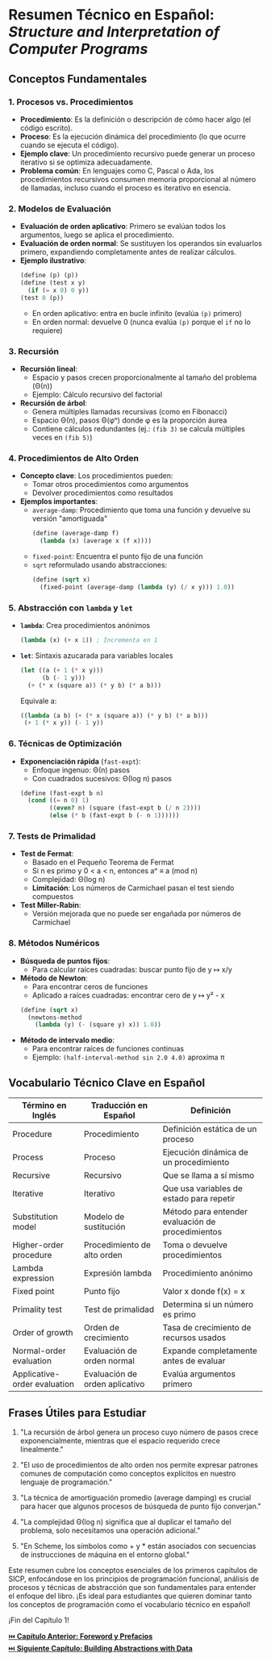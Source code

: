 # Resumen Técnico en Español: *Structure and Interpretation of Computer Programs*

## Conceptos Fundamentales

### 1. Procesos vs. Procedimientos
- **Procedimiento**: Es la definición o descripción de cómo hacer algo (el código escrito).
- **Proceso**: Es la ejecución dinámica del procedimiento (lo que ocurre cuando se ejecuta el código).
- **Ejemplo clave**: Un procedimiento recursivo puede generar un proceso iterativo si se optimiza adecuadamente.
- **Problema común**: En lenguajes como C, Pascal o Ada, los procedimientos recursivos consumen memoria proporcional al número de llamadas, incluso cuando el proceso es iterativo en esencia.

### 2. Modelos de Evaluación
- **Evaluación de orden aplicativo**: Primero se evalúan todos los argumentos, luego se aplica el procedimiento.
- **Evaluación de orden normal**: Se sustituyen los operandos sin evaluarlos primero, expandiendo completamente antes de realizar cálculos.
- **Ejemplo ilustrativo**:
  ```scheme
  (define (p) (p))
  (define (test x y)
    (if (= x 0) 0 y))
  (test 0 (p))
  ```
  - En orden aplicativo: entra en bucle infinito (evalúa `(p)` primero)
  - En orden normal: devuelve 0 (nunca evalúa `(p)` porque el `if` no lo requiere)

### 3. Recursión
- **Recursión lineal**: 
  - Espacio y pasos crecen proporcionalmente al tamaño del problema (Θ(n))
  - Ejemplo: Cálculo recursivo del factorial
- **Recursión de árbol**:
  - Genera múltiples llamadas recursivas (como en Fibonacci)
  - Espacio Θ(n), pasos Θ(φⁿ) donde φ es la proporción áurea
  - Contiene cálculos redundantes (ej.: `(fib 3)` se calcula múltiples veces en `(fib 5)`)

### 4. Procedimientos de Alto Orden
- **Concepto clave**: Los procedimientos pueden:
  - Tomar otros procedimientos como argumentos
  - Devolver procedimientos como resultados
- **Ejemplos importantes**:
  - `average-damp`: Procedimiento que toma una función y devuelve su versión "amortiguada"
    ```scheme
    (define (average-damp f)
      (lambda (x) (average x (f x))))
    ```
  - `fixed-point`: Encuentra el punto fijo de una función
  - `sqrt` reformulado usando abstracciones:
    ```scheme
    (define (sqrt x)
      (fixed-point (average-damp (lambda (y) (/ x y))) 1.0))
    ```

### 5. Abstracción con `lambda` y `let`
- **`lambda`**: Crea procedimientos anónimos
  ```scheme
  (lambda (x) (+ x 1)) ; Incrementa en 1
  ```
- **`let`**: Sintaxis azucarada para variables locales
  ```scheme
  (let ((a (+ 1 (* x y)))
        (b (- 1 y)))
    (+ (* x (square a)) (* y b) (* a b)))
  ```
  Equivale a:
  ```scheme
  ((lambda (a b) (+ (* x (square a)) (* y b) (* a b)))
   (+ 1 (* x y)) (- 1 y))
  ```

### 6. Técnicas de Optimización
- **Exponenciación rápida** (`fast-expt`):
  - Enfoque ingenuo: Θ(n) pasos
  - Con cuadrados sucesivos: Θ(log n) pasos
  ```scheme
  (define (fast-expt b n)
    (cond ((= n 0) 1)
          ((even? n) (square (fast-expt b (/ n 2))))
          (else (* b (fast-expt b (- n 1))))))
  ```

### 7. Tests de Primalidad
- **Test de Fermat**:
  - Basado en el Pequeño Teorema de Fermat
  - Si n es primo y 0 < a < n, entonces aⁿ ≡ a (mod n)
  - Complejidad: Θ(log n)
  - **Limitación**: Los números de Carmichael pasan el test siendo compuestos
- **Test Miller-Rabin**:
  - Versión mejorada que no puede ser engañada por números de Carmichael

### 8. Métodos Numéricos
- **Búsqueda de puntos fijos**:
  - Para calcular raíces cuadradas: buscar punto fijo de y ↦ x/y
- **Método de Newton**:
  - Para encontrar ceros de funciones
  - Aplicado a raíces cuadradas: encontrar cero de y ↦ y² - x
  ```scheme
  (define (sqrt x)
    (newtons-method 
      (lambda (y) (- (square y) x)) 1.0))
  ```
- **Método de intervalo medio**:
  - Para encontrar raíces de funciones continuas
  - Ejemplo: `(half-interval-method sin 2.0 4.0)` aproxima π

## Vocabulario Técnico Clave en Español

| Término en Inglés | Traducción en Español | Definición |
|-------------------|------------------------|------------|
| Procedure | Procedimiento | Definición estática de un proceso |
| Process | Proceso | Ejecución dinámica de un procedimiento |
| Recursive | Recursivo | Que se llama a sí mismo |
| Iterative | Iterativo | Que usa variables de estado para repetir |
| Substitution model | Modelo de sustitución | Método para entender evaluación de procedimientos |
| Higher-order procedure | Procedimiento de alto orden | Toma o devuelve procedimientos |
| Lambda expression | Expresión lambda | Procedimiento anónimo |
| Fixed point | Punto fijo | Valor x donde f(x) = x |
| Primality test | Test de primalidad | Determina si un número es primo |
| Order of growth | Orden de crecimiento | Tasa de crecimiento de recursos usados |
| Normal-order evaluation | Evaluación de orden normal | Expande completamente antes de evaluar |
| Applicative-order evaluation | Evaluación de orden aplicativo | Evalúa argumentos primero |

## Frases Útiles para Estudiar

1. "La recursión de árbol genera un proceso cuyo número de pasos crece exponencialmente, mientras que el espacio requerido crece linealmente."

2. "El uso de procedimientos de alto orden nos permite expresar patrones comunes de computación como conceptos explícitos en nuestro lenguaje de programación."

3. "La técnica de amortiguación promedio (average damping) es crucial para hacer que algunos procesos de búsqueda de punto fijo converjan."

4. "La complejidad Θ(log n) significa que al duplicar el tamaño del problema, solo necesitamos una operación adicional."

5. "En Scheme, los símbolos como + y * están asociados con secuencias de instrucciones de máquina en el entorno global."

Este resumen cubre los conceptos esenciales de los primeros capítulos de SICP, enfocándose en los principios de programación funcional, análisis de procesos y técnicas de abstracción que son fundamentales para entender el enfoque del libro. ¡Es ideal para estudiantes que quieren dominar tanto los conceptos de programación como el vocabulario técnico en español!

¡Fin del Capítulo 1!

[⏮️ **Capítulo Anterior: Foreword y Prefacios**](resumen.md)  
[⏭️ **Siguiente Capítulo: Building Abstractions with Data**](tema2.md)